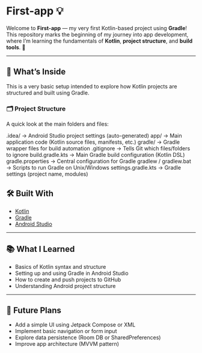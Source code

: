 # First-app 💡

Welcome to **First-app** — my very first Kotlin-based project using **Gradle**!  
This repository marks the beginning of my journey into app development, where I’m learning the fundamentals of **Kotlin**, **project structure**, and **build tools**. 🎉

---

## 🚀 What’s Inside

This is a very basic setup intended to explore how Kotlin projects are structured and built using Gradle.

### 🗂️ Project Structure

A quick look at the main folders and files:

.idea/ → Android Studio project settings (auto-generated)
app/ → Main application code (Kotlin source files, manifests, etc.)
gradle/ → Gradle wrapper files for build automation
.gitignore → Tells Git which files/folders to ignore
build.gradle.kts → Main Gradle build configuration (Kotlin DSL)
gradle.properties → Central configuration for Gradle
gradlew / gradlew.bat → Scripts to run Gradle on Unix/Windows
settings.gradle.kts → Gradle settings (project name, modules)

## 🛠️ Built With

- [Kotlin](https://kotlinlang.org/)
- [Gradle](https://gradle.org/)
- [Android Studio](https://developer.android.com/studio)

---

## 📚 What I Learned

- Basics of Kotlin syntax and structure  
- Setting up and using Gradle in Android Studio  
- How to create and push projects to GitHub  
- Understanding Android project structure  

---

## 🚧 Future Plans

- Add a simple UI using Jetpack Compose or XML  
- Implement basic navigation or form input  
- Explore data persistence (Room DB or SharedPreferences)  
- Improve app architecture (MVVM pattern)
